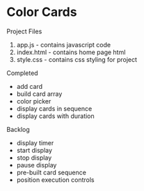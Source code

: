 # Color Cards

Project Files

1. app.js - contains javascript code
2. index.html - contains home page html
3. style.css - contains css styling for project

Completed
- add card
- build card array
- color picker
- display cards in sequence
- display cards with duration

Backlog
- display timer
- start display
- stop display
- pause display
- pre-built card sequence
- position execution controls
